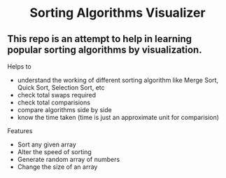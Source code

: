 <h1 align="center">
    Sorting Algorithms Visualizer
</h1>

## This repo is an attempt to help in learning popular sorting algorithms by visualization.

Helps to

- understand the working of different sorting algorithm like Merge Sort, Quick Sort, Selection Sort, etc
- check total swaps required
- check total comparisions
- compare algorithms side by side
- know the time taken (time is just an approximate unit for comparision)

Features

- Sort any given array
- Alter the speed of sorting 
- Generate random array of numbers
- Change the size of an array 
